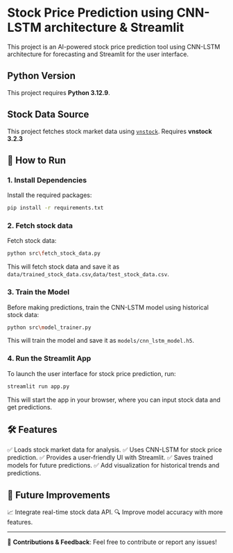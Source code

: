 # Stock Price Prediction using CNN-LSTM architecture & Streamlit

This project is an AI-powered stock price prediction tool using CNN-LSTM architecture for forecasting and Streamlit for the user interface.

## Python Version
This project requires **Python 3.12.9**.

## Stock Data Source
This project fetches stock market data using [`vnstock`](https://github.com/thinh-vu/vnstock). 
Requires **vnstock 3.2.3**

## 🚀 How to Run

### 1. Install Dependencies
Install the required packages:
```sh
pip install -r requirements.txt
```
### 2. Fetch stock data
Fetch stock data:
```sh
python src\fetch_stock_data.py
```
This will fetch stock data and save it as `data/trained_stock_data.csv`,`data/test_stock_data.csv`.

### 3. Train the Model
Before making predictions, train the CNN-LSTM model using historical stock data:
```sh
python src\model_trainer.py
```
This will train the model and save it as `models/cnn_lstm_model.h5`.

### 4. Run the Streamlit App
To launch the user interface for stock price prediction, run:
```sh
streamlit run app.py
```
This will start the app in your browser, where you can input stock data and get predictions.

## 🛠 Features
✅ Loads stock market data for analysis.
✅ Uses CNN-LSTM for stock price prediction.
✅ Provides a user-friendly UI with Streamlit.
✅ Saves trained models for future predictions. 
✅ Add visualization for historical trends and predictions.

## 📌 Future Improvements
📈 Integrate real-time stock data API.
🔍 Improve model accuracy with more features.

---
🔗 **Contributions & Feedback**: Feel free to contribute or report any issues!
